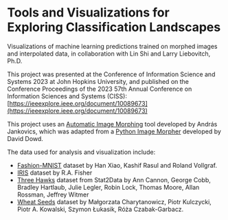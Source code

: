 # Tools and Visualizations for Exploring Classification Landscapes
Visualizations of machine learning predictions trained on morphed images and interpolated data, in collaboration with Lin Shi and Larry Liebovitch, Ph.D. 

This project was presented at the Conference of Information Science and Systems 2023 at John Hopkins University, and published on the Conference Proceedings of the 2023 57th Annual Conference on Information Sciences and Systems (CISS): [https://ieeexplore.ieee.org/document/10089673](https://ieeexplore.ieee.org/document/10089673)

This project uses an [Automatic Image Morphing](https://github.com/jankovicsandras/autoimagemorph) tool developed by András Jankovics, which was adapted from a [Python Image Morpher](https://github.com/ddowd97/Morphing) developed by David Dowd.

The data used for analysis and visualization include: 
- [Fashion-MNIST](https://github.com/zalandoresearch/fashion-mnist) dataset by Han Xiao, Kashif Rasul and Roland Vollgraf.
- [IRIS](https://archive.ics.uci.edu/dataset/53/iris) dataset by R.A. Fisher
- [Three Hawks](https://rdrr.io/cran/Stat2Data/man/Hawks.html) dataset from Stat2Data by Ann Cannon, George Cobb, Bradley Hartlaub, Julie Legler, Robin Lock, Thomas Moore, Allan Rossman, Jeffrey Witmer
- [Wheat Seeds](https://archive.ics.uci.edu/dataset/236/seeds) dataset by Małgorzata Charytanowicz, Piotr Kulczycki, 
Piotr A. Kowalski, Szymon Łukasik, Róża Czabak-Garbacz.



